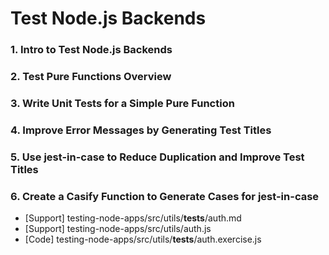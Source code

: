 # Test Node.js Backends

### 1. Intro to Test Node.js Backends
### 2. Test Pure Functions Overview
### 3. Write Unit Tests for a Simple Pure Function
### 4. Improve Error Messages by Generating Test Titles
### 5. Use jest-in-case to Reduce Duplication and Improve Test Titles
### 6. Create a Casify Function to Generate Cases for jest-in-case

- [Support] testing-node-apps/src/utils/__tests__/auth.md
- [Support] testing-node-apps/src/utils/auth.js
- [Code] testing-node-apps/src/utils/__tests__/auth.exercise.js